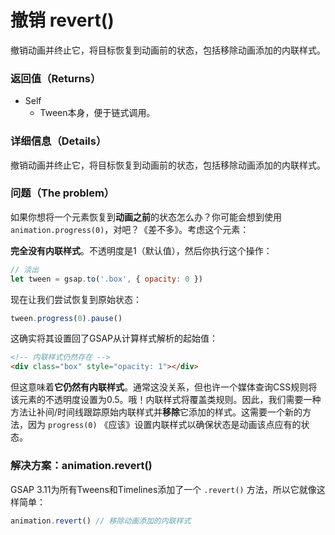 # 撤销 revert()

撤销动画并终止它，将目标恢复到动画前的状态，包括移除动画添加的内联样式。

### 返回值（Returns）

- Self
  - Tween本身，便于链式调用。

### 详细信息（Details）

撤销动画并终止它，将目标恢复到动画前的状态，包括移除动画添加的内联样式。

### 问题（The problem）

如果你想将一个元素恢复到**动画之前**的状态怎么办？你可能会想到使用 `animation.progress(0)`，对吧？《差不多》。考虑这个元素：

**完全没有内联样式**。不透明度是1（默认值），然后你执行这个操作：

```javascript
// 淡出
let tween = gsap.to('.box', { opacity: 0 })
```

现在让我们尝试恢复到原始状态：

```javascript
tween.progress(0).pause()
```

这确实将其设置回了GSAP从计算样式解析的起始值：

```html
<!-- 内联样式仍然存在 -->
<div class="box" style="opacity: 1"></div>
```

但这意味着**它仍然有内联样式**。通常这没关系，但也许一个媒体查询CSS规则将该元素的不透明度设置为0.5。哦！内联样式将覆盖类规则。因此，我们需要一种方法让补间/时间线跟踪原始内联样式并**移除**它添加的样式。这需要一个新的方法，因为 `progress(0)` 《应该》设置内联样式以确保状态是动画该点应有的状态。

### 解决方案：animation.revert()

GSAP 3.11为所有Tweens和Timelines添加了一个 `.revert()` 方法，所以它就像这样简单：

```javascript
animation.revert() // 移除动画添加的内联样式
```
